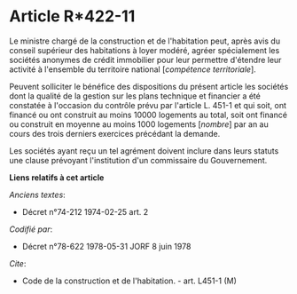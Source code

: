 # Article R*422-11

Le ministre chargé de la construction et de l'habitation peut, après avis du conseil supérieur des habitations à loyer
modéré, agréer spécialement les sociétés anonymes de crédit immobilier pour leur permettre d'étendre leur activité à
l'ensemble du territoire national [*compétence territoriale*].

Peuvent solliciter le bénéfice des dispositions du présent article les sociétés dont la qualité de la gestion sur les plans
technique et financier a été constatée à l'occasion du contrôle prévu par l'article L. 451-1 et qui soit, ont financé ou ont
construit au moins 10000 logements au total, soit ont financé ou construit en moyenne au moins 1000 logements [*nombre*] par
an au cours des trois derniers exercices précédant la demande.

Les sociétés ayant reçu un tel agrément doivent inclure dans leurs statuts une clause prévoyant l'institution d'un
commissaire du Gouvernement.

**Liens relatifs à cet article**

_Anciens textes_:

  - Décret n°74-212 1974-02-25 art. 2

_Codifié par_:

  - Décret n°78-622 1978-05-31 JORF 8 juin 1978

_Cite_:

  - Code de la construction et de l'habitation. - art. L451-1 (M)
